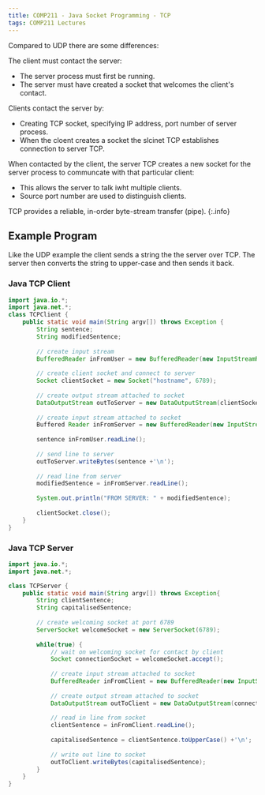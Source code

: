 ```yaml
---
title: COMP211 - Java Socket Programming - TCP
tags: COMP211 Lectures
---
```

Compared to UDP there are some differences:

The client must contact the server:

* The server process must first be running.
* The server must have created a socket that welcomes the client's contact.

Clients contact the server by:

* Creating TCP socket, specifying IP address, port number of server process.
* When the cloent creates a socket the slcinet TCP establishes connection to server TCP.

When contacted by the client, the server TCP creates a new socket for the server process to communcate with that particular client:

* This allows the server to talk iwht multiple clients.
* Source port number are used to distinguish clients.

TCP provides a reliable, in-order byte-stream transfer (pipe).
{:.info}

## Example Program
Like the UDP example the client sends a string the the server over TCP. The server then converts the string to upper-case and then sends it back.

### Java TCP Client

```java
import java.io.*;
import java.net.*;
class TCPClient {
	public static void main(String argv[]) throws Exception {
		String sentence;
		String modifiedSentence;
		
		// create input stream
		BufferedReader inFromUser = new BufferedReader(new InputStreamReader(System.in));
		
		// create client socket and connect to server
		Socket clientSocket = new Socket("hostname", 6789);
		
		// create output stream attached to socket
		DataOutputStream outToServer = new DataOutputStream(clientSocket.getOutputStream());
		
		// create input stream attached to socket
		Buffered Reader inFromServer = new BufferedReader(new InputStreamReader(clientSocket.getInputStream()));
		
		sentence inFromUser.readLine();
		
		// send line to server
		outToServer.writeBytes(sentence +'\n');
		
		// read line from server
		modifiedSentence = inFromServer.readLine();
		
		System.out.println("FROM SERVER: " + modifiedSentence);
		
		clientSocket.close();
	}
}
```

### Java TCP Server

```java
import java.io.*;
import java.net.*;

class TCPServer {
	public static void main(String argv[]) throws Exception{
		String clientSentence;
		String capitalisedSentence;
		
		// create welcoming socket at port 6789
		ServerSocket welcomeSocket = new ServerSocket(6789);
		
		while(true) {
			// wait on welcoming socket for contact by client
			Socket connectionSocket = welcomeSocket.accept();
			
			// create input stream attached to socket
			BufferedReader inFromClient = new BufferedReader(new InputStreamReader(connectionSocket.getInputStream()));
			
			// create output stream attached to socket
			DataOutputStream outToClient = new DataOutputStream(connectionSocket.getOutputStream());
			
			// read in line from socket
			clientSentence = inFromClient.readLine();
			
			capitalisedSentence = clientSentence.toUpperCase() +'\n';
			
			// write out line to socket
			outToClient.writeBytes(capitalisedSentence);
		}
	}
}